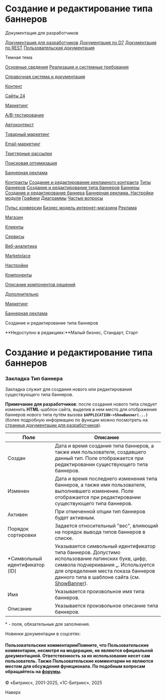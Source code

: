 # Создание и редактирование типа баннеров

Документация для разработчиков

[Документация для разработчиков](https://dev.1c-bitrix.ru/api_help/)
[Документация по D7](https://dev.1c-bitrix.ru/api_d7/)
[Документация по REST](https://dev.1c-bitrix.ru/rest_help/)
[Пользовательская документация](https://dev.1c-bitrix.ru/user_help/)

Темная тема

[Основные сведения](/user_help/index.php)
[Реализация и системные требования](/user_help/reqintro.php)

[Справочная система и документация](/user_help/help/index.php)

[Контент](/user_help/content/index.php)

[Сайты 24](/user_help/sites24/index.php)

[Маркетинг](/user_help/marketing/index.php)

[A/B-тестирование](/user_help/marketing/ab_testing/index.php)

[Автоконтекст](/user_help/marketing/context_adv/index.php)

[Товарный маркетинг](/user_help/marketing/discounts/index.php)

[Email-маркетинг](/user_help/marketing/sender/index.php)

[Триггерные рассылки](/user_help/marketing/triggered_emails/index.php)

[Поисковая оптимизация](/user_help/marketing/seo/index.php)

[Баннерная реклама](/user_help/marketing/advertising/index.php)

[Контракты](/user_help/marketing/advertising/adv_contract_list.php)
[Создание и редактирование рекламного контракта](/user_help/marketing/advertising/adv_contract_edit.php)
[Типы баннеров](/user_help/marketing/advertising/adv_type_list.php)
[Создание и редактирование типа баннеров](/user_help/marketing/advertising/adv_type_edit.php)
[Баннеры](/user_help/marketing/advertising/adv_banner_list.php)
[Создание и редактирование баннера](/user_help/marketing/advertising/adv_banner_edit.php)
[Баннерная реклама. Настройки модуля](/user_help/marketing/advertising/settings.php)
[Графики](/user_help/marketing/advertising/adv_graph_list.php)
[Диаграммы](/user_help/marketing/advertising/adv_diagram_list.php)
[Частые вопросы](/user_help/marketing/advertising/faq.php)

[Пульс конверсии](/user_help/marketing/conversion_pulse.php)
[Бизнес модель интернет-магазина](/user_help/marketing/web_store_business_model.php)
[Реклама](/user_help/marketing/ads.php)

[Магазин](/user_help/store/index.php)

[Клиенты](/user_help/clients/index.php)

[Сервисы](/user_help/service/index.php)

[Веб-аналитика](/user_help/statistic/index.php)

[Marketplace](/user_help/marketplace/index.php)

[Настройки](/user_help/settings/index.php)

[Компоненты](/user_help/components/index.php)

[Описание компонентов решений](/user_help/description_decisions/index.php)

[Дополнительно](/user_help/additional/index.php)

[Маркетинг](/user_help/marketing/index.php)

[Баннерная реклама](/user_help/marketing/advertising/index.php)

Создание и редактирование типа баннеров

**Недоступно в редакциях:**Малый бизнес, Стандарт, Старт

# Создание и редактирование типа баннеров

### Закладка Тип баннера

Закладка служит для создания нового или редактирования существующего типа баннеров.

**Примечание для разработчиков**: после создания нового типа следует изменить **HTML**-шаблон сайта, выделив в нем место для отображения баннеров нового типа путём вызова **`$APPLICATION->ShowBanner(...)`** (более подробную информацию по функции можно посмотреть на [странице документации для разработчиков](https://dev.1c-bitrix.ru/api_help/main/reference/cmain/showbanner.php)).

| Поле | Описание |
| --- | --- |
| Создан | Дата и время создания типа баннеров, а также имя пользователя, создавшего данный тип.   Поле отображается при редактировании существующего типа баннеров. |
| Изменен | Дата и время последнего изменения типа баннеров, а также имя пользователя, выполнившего изменение.  Поле отображается при редактировании существующего типа баннеров. |
| Активен | При отмеченной опции тип баннеров будет активным. |
| Порядок сортировки | Задается относительный "вес", влияющий на порядок вывода типов баннеров в списке. |
| \*Символьный идентификатор (ID) | Указывается символьный идентификатор типа баннеров. Допустимо использование латинских букв, цифр, символа подчеркивания **\_**. Используется для определения места показа баннеров данного типа в шаблоне сайта (см. [ShowBanner](#sbanner)). |
| Имя | Указывается произвольное имя типа баннеров. |
| Описание | Указывается произвольное описание типа баннеров. |

\* - поля, обязательные для заполнения.

Новинки документации в соцсетях:

#### Пользовательские комментарииПомните, что Пользовательские комментарии, несмотря на модерацию, не являются официальной документацией. Ответственность за их использование несет сам пользователь. Также Пользовательские комментарии не являются местом для обсуждения функционала. По подобным вопросам обращайтесь на [форумы](http://dev.1c-bitrix.ru/community/forums/group1/).

© «Битрикс», 2001-2025, «1С-Битрикс», 2025

Наверх